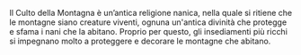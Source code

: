 Il Culto della Montagna è un’antica religione nanica, nella quale si ritiene che le montagne siano creature viventi, ognuna un'antica divinità che protegge e sfama i nani che la abitano. Proprio per questo, gli insediamenti più ricchi si impegnano molto a proteggere e decorare le montagne che abitano.